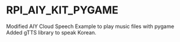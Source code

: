 # RPI_AIY_KIT_PYGAME<br>
Modified AIY Cloud Speech Example to play music files with pygame<br>
Added gTTS library to speak Korean.<br>

